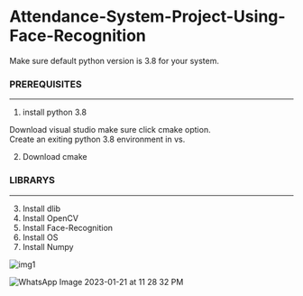 # Attendance-System-Project-Using-Face-Recognition

Make sure default python version is 3.8 for your system.

### PREREQUISITES #####
-----------------------------

1.  install python 3.8

Download visual studio make sure click cmake option.  
Create an exiting python 3.8 environment in vs.

2.  Download cmake 

###  LIBRARYS  #####
--------------------------
3.  Install dlib
4.  Install OpenCV
5.  Install Face-Recognition
6.  Install OS 
7.  Install Numpy 



![img1](https://user-images.githubusercontent.com/92675936/213879927-b5a9d4b7-6193-4709-9060-1a73de98d48a.jpeg)






![WhatsApp Image 2023-01-21 at 11 28 32 PM](https://user-images.githubusercontent.com/92675936/213880570-dbb0ca38-275f-4421-938d-2d0b8f1014cc.jpeg)

